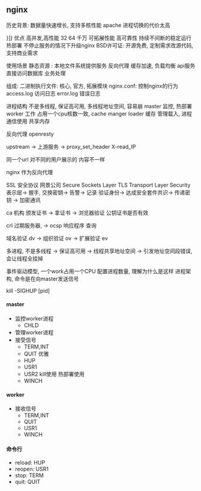 ## nginx


历史背景:
数据量快速增长, 支持多核性能
apache 进程切换的代价太高

}]}
优点
 高并发,高性能 32 64 千万
可拓展性能
高可靠性  持续不间断的稳定运行
热部署   不停止服务的情况下升级nginx
BSD许可证: 开源免费, 定制需求改源代码, 支持商业需求

使用场景
	静态资源 : 本地文件系统提供服务
	反向代理 缓存加速, 负载均衡
	api服务  直接访问数据库  业务处理

组成:
	二进制执行文件: 核心, 官方, 拓展模块
	nginx.conf: 控制nginx的行为
	access.log 访问日志
	error.log 错误日志


进程结构
不是多线程, 保证高可用, 多线程地址空间, 容易崩
master 监控, 热部署
worker 工作 占用一个cpu核数一致,
cache manger loader 缓存 管理载入,
进程通信使用 共享内存


反向代理 openresty


upstream -> 上游服务 ->
proxy_set_header X-read_IP

同一个url 对不同的用户展示的 内容不一样

nginx 作为反向代理


SSL 安全协议 网景公司 Secure Sockets  Layer
TLS Transport Layer   Security
表示层-> 握手, 交换密钥-> 告警-> 记录
验证身份-> 达成安全套件共识-> 传递密钥 -> 加密通讯

ca 机构 颁发证书 ->  拿证书 -> 浏览器验证 公钥证书是否有效

crl 过期服务器, -> ocsp 响应程序 查询

域名验证 dv -> 组织验证 ov -> 扩展验证 ev


多进程, 不是多线程 -> 保证高可用 -> 线程共享地址空间  -> 引发地址空间段错误,会让线程全挂掉

事件驱动模型, 一个work占用一个CPU 配置进程数量, 理解为什么是这样  进程架构, 命令是在向master发送信号

kill -SIGHUP [pid]

<!-- tabs:start -->


#### **master**

 * 监控worker进程
   * CHLD
 * 管理worker进程
 * 接受信号
   * TERM,INT
   * QUIT  优雅
   * HUP
   * USR1
   * USR2  kill使用 热部署使用
   * WINCH

#### **worker**

* 接收信号
   * TERM,INT
   * QUIT
   * USR1
   * WINCH


#### 命令行
* reload: HUP
* reopen: USR1
* stop: TERM
* quit: QUIT


<!-- tabs:end ->

建立3握手, nginx怎么收到读事件->

内核获取等待处理的事件-> epoll

epoll
高并发链接中, 每次处理的活跃链接占比小

eventpoll data
遍历链表里只有活跃的链接

读取http消息

用户态代码完成链接切换


底层 阻塞非阻塞 切换进程
调用方式 : 同步异步 ->

模块
- core
  - events
    - epoll
    - event_core
  - http
    - upstream
    - http_core_module
    - 响应过滤
    - 请求处理
  - mail
    - core_module
  - stream
    - core_module
  - core
  - errlog
  - thread_pool
  - openssl
- conf


连接池
work_connection 占用内存 (232byte+96byte)*2

内存池

共享内存 -> 切分slot
小对象,避免碎片, 避免重复初始化

